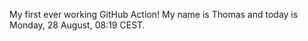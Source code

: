 My first ever working GitHub Action!
My name is Thomas and today is Monday, 28 August, 08:19 CEST. 
